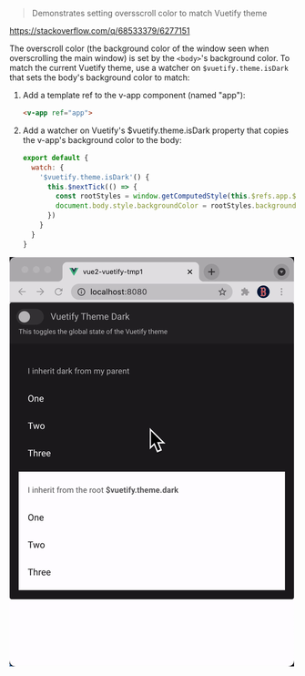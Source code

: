 > Demonstrates setting oversscroll color to match Vuetify theme

https://stackoverflow.com/q/68533379/6277151

The overscroll color (the background color of the window seen when overscrolling the main window) is set by the `<body>`'s background color. To match the current Vuetify theme, use a watcher on `$vuetify.theme.isDark` that sets the body's background color to match:

1. Add a template ref to the v-app component (named "app"):

    ```html
    <v-app ref="app">
    ```

2. Add a watcher on Vuetify's $vuetify.theme.isDark property that copies the v-app's background color to the body:

    ```js
    export default {
      watch: {
        '$vuetify.theme.isDark'() {
          this.$nextTick(() => {
            const rootStyles = window.getComputedStyle(this.$refs.app.$el)
            document.body.style.backgroundColor = rootStyles.backgroundColor
          })
        }
      }
    }
    ```

![screencast](screencast.gif)
